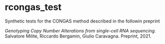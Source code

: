 # rcongas_test

Synthetic tests for the CONGAS method described in the followin preprint

_Genotyping Copy Number Alterations from single-cell RNA sequencing._ Salvatore Milite, Riccardo Bergamin, Giulio Caravagna. Preprint, 2021.
